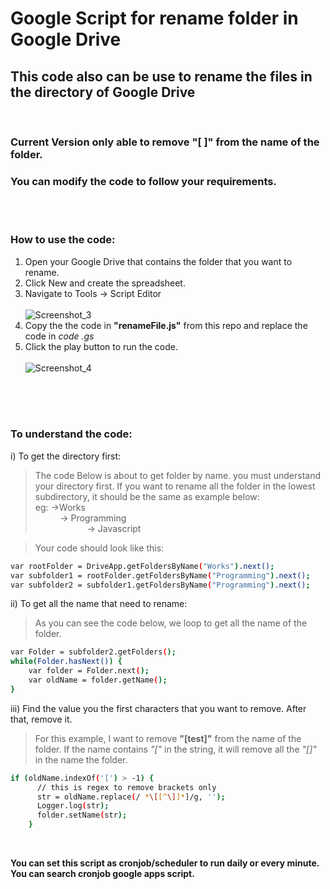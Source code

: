 # Google Script for rename folder in Google Drive

## This code also can be use to rename the files in the directory of Google Drive
<br>

### Current Version only able to remove "[ ]" from the name of the folder.
### You can modify the code to follow your requirements.

<br>
<br>

### How to use the code:

1. Open your Google Drive that contains the folder that you want to rename.
2. Click New and create the spreadsheet.
3. Navigate to Tools -> Script Editor</br><br>
![Screenshot_3](https://user-images.githubusercontent.com/13710927/99679695-3286aa00-2ab7-11eb-928d-29359a4b63e2.png) <br>
4. Copy the the code in **"renameFile.js"** from this repo and replace the code in *code .gs*
5. Click the play button to run the code.<br><br>
![Screenshot_4](https://user-images.githubusercontent.com/13710927/99679752-43372000-2ab7-11eb-9096-77f1750e7992.png)


<br><br><br>

### To understand the code:
i) To get the directory first:

> The code Below is about to get folder by name. you must understand your directory first. If you want to rename all the folder in the lowest subdirectory, it should be the same as example below:<br>
eg: ->Works<br>
&nbsp;&nbsp;&nbsp;&nbsp;&nbsp;&nbsp;&nbsp;&nbsp;&nbsp;&nbsp;-> Programming<br>
&nbsp;&nbsp;&nbsp;&nbsp;&nbsp;&nbsp;&nbsp;&nbsp;&nbsp;&nbsp;&nbsp;&nbsp;&nbsp;&nbsp;&nbsp;&nbsp;&nbsp;&nbsp;&nbsp;&nbsp;&nbsp;-> Javascript

> Your code should look like this:

~~~sh
var rootFolder = DriveApp.getFoldersByName("Works").next();
var subfolder1 = rootFolder.getFoldersByName("Programming").next();
var subfolder2 = subfolder1.getFoldersByName("Programming").next();
~~~

ii) To get all the name that need to rename:
> As you can see the code below, we loop to get all the name of the folder.
~~~sh
var Folder = subfolder2.getFolders();
while(Folder.hasNext()) {
    var folder = Folder.next();
    var oldName = folder.getName();
}
~~~


iii) Find the value you the first characters that you want to remove. After that, remove it.
> For this example, I want to remove **"[test]"** from the name of the folder. If the name contains *"["* in the string, it will remove all the *"[]"* in the name the folder.
~~~sh
if (oldName.indexOf('[') > -1) {
      // this is regex to remove brackets only      
      str = oldName.replace(/ *\[[^\]]*]/g, '');
      Logger.log(str);
      folder.setName(str);
    }
~~~

<br>

**You can set this script as cronjob/scheduler to run daily or every minute. You can search cronjob google apps script.**




